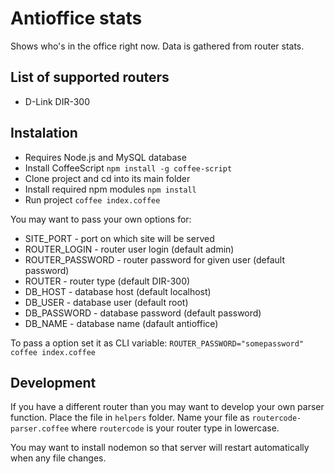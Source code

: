 # Antioffice stats

Shows who's in the office right now. Data is gathered from router stats.

## List of supported routers

* D-Link DIR-300

## Instalation

* Requires Node.js and MySQL database
* Install CoffeeScript `npm install -g coffee-script`
* Clone project and cd into its main folder
* Install required npm modules `npm install`
* Run project `coffee index.coffee`

You may want to pass your own options for:

* SITE_PORT - port on which site will be served
* ROUTER_LOGIN - router user login (default admin)
* ROUTER_PASSWORD - router password for given user (default password)
* ROUTER - router type (default DIR-300)
* DB_HOST - database host (default localhost)
* DB_USER - database user (default root)
* DB_PASSWORD - database password (default password)
* DB_NAME - database name (dafault antioffice)

To pass a option set it as CLI variable: `ROUTER_PASSWORD="somepassword" coffee index.coffee`

## Development

If you have a different router than you may want to develop your own parser function. Place the file in `helpers` folder.
Name your file as `routercode-parser.coffee` where `routercode` is your router type in lowercase.

You may want to install nodemon so that server will restart automatically when any file changes.
